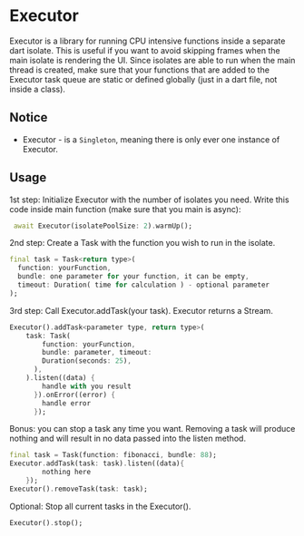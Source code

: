 # Executor

Executor is a library for running CPU intensive functions inside a separate dart isolate. This is useful if you want to avoid skipping frames when the main isolate is rendering the UI. Since isolates are able to run when the main thread is created, make sure that your functions that are added to the Executor task queue are static or defined globally (just in a dart file, not inside a class).

## Notice

- Executor - is a `Singleton`, meaning there is only ever one instance of Executor.

## Usage

1st step: Initialize Executor with the number of isolates you need. Write this code inside main function
(make sure that you main is async):

```dart
 await Executor(isolatePoolSize: 2).warmUp();
```

2nd step: Create a Task with the function you wish to run in the isolate.

```dart
final task = Task<return type>(
  function: yourFunction,
  bundle: one parameter for your function, it can be empty,
  timeout: Duration( time for calculation ) - optional parameter
);
```

3rd step: Call Executor.addTask(your task). Executor returns a Stream.

```dart
Executor().addTask<parameter type, return type>(
    task: Task(
        function: yourFunction,
        bundle: parameter, timeout:
        Duration(seconds: 25),
      ),
    ).listen((data) {
        handle with you result
      }).onError((error) {
        handle error
      });
```

Bonus: you can stop a task any time you want. Removing a task will produce nothing
and will result in no data passed into the listen method.

```dart
final task = Task(function: fibonacci, bundle: 88);
Executor.addTask(task: task).listen((data){
        nothing here
    });
Executor().removeTask(task: task);
```

Optional: Stop all current tasks in the Executor().

```dart
Executor().stop();
```
